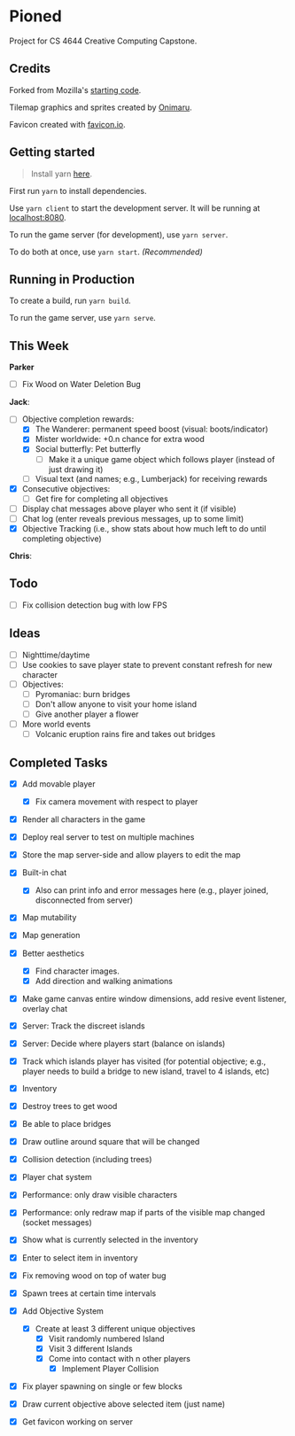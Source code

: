 # Pioned

Project for CS 4644 Creative Computing Capstone.

## Credits

Forked from Mozilla's [starting code](https://github.com/mozdevs/gamedev-js-tiles).

Tilemap graphics and sprites created by [Onimaru](https://onimaru.itch.io/green-valley-map-pack).

Favicon created with [favicon.io](https://favicon.io/).

## Getting started

> Install yarn [here](https://yarnpkg.com/en/docs/install).

First run `yarn` to install dependencies.

Use `yarn client` to start the development server. It will be running at [localhost:8080](http://localhost:8080/).

To run the game server (for development), use `yarn server`.

To do both at once, use `yarn start`. *(Recommended)*

## Running in Production

To create a build, run `yarn build`.

To run the game server, use `yarn serve`.

## This Week

**Parker**
- [ ] Fix Wood on Water Deletion Bug

**Jack**:
- [ ] Objective completion rewards:
    - [x] The Wanderer: permanent speed boost (visual: boots/indicator)
    - [x] Mister worldwide: +0.n chance for extra wood
    - [x] Social butterfly: Pet butterfly
        - [ ] Make it a unique game object which follows player (instead of just drawing it)
    - [ ] Visual text (and names; e.g., Lumberjack) for receiving rewards
- [x] Consecutive objectives:
    - [ ] Get fire for completing all objectives
- [ ] Display chat messages above player who sent it (if visible)
- [ ] Chat log (enter reveals previous messages, up to some limit)
- [x] Objective Tracking (i.e., show stats about how much left to do until completing objective)

**Chris**:

## Todo
- [ ] Fix collision detection bug with low FPS

## Ideas
- [ ] Nighttime/daytime
- [ ] Use cookies to save player state to prevent constant refresh for new character
- [ ] Objectives:
    - [ ] Pyromaniac: burn bridges
    - [ ] Don't allow anyone to visit your home island
    - [ ] Give another player a flower
- [ ] More world events
    - [ ] Volcanic eruption rains fire and takes out bridges

## Completed Tasks
- [x] Add movable player
    - [x] Fix camera movement with respect to player
- [x] Render all characters in the game
- [x] Deploy real server to test on multiple machines
- [x] Store the map server-side and allow players to edit the map
- [x] Built-in chat
    - [x] Also can print info and error messages here (e.g., player joined, disconnected from server)
- [x] Map mutability
- [x] Map generation
- [x] Better aesthetics
    - [x] Find character images.
    - [x] Add direction and walking animations
- [x] Make game canvas entire window dimensions, add resive event listener, overlay chat
- [x] Server: Track the discreet islands
- [x] Server: Decide where players start (balance on islands)
- [x] Track which islands player has visited (for potential objective; e.g., player needs to build a bridge to new island, travel to 4 islands, etc)
- [x] Inventory
- [x] Destroy trees to get wood
- [x] Be able to place bridges
- [x] Draw outline around square that will be changed
- [x] Collision detection (including trees)
- [x] Player chat system
- [x] Performance: only draw visible characters
- [x] Performance: only redraw map if parts of the visible map changed (socket messages)
- [x] Show what is currently selected in the inventory
- [x] Enter to select item in inventory
- [x] Fix removing wood on top of water bug
- [x] Spawn trees at certain time intervals
- [x] Add Objective System
    - [x] Create at least 3 different unique objectives
        - [x] Visit randomly numbered Island
        - [x] Visit 3 different Islands
        - [x] Come into contact with n other players
            - [x] Implement Player Collision
- [x] Fix player spawning on single or few blocks
- [x] Draw current objective above selected item (just name)
- [x] Get favicon working on server

